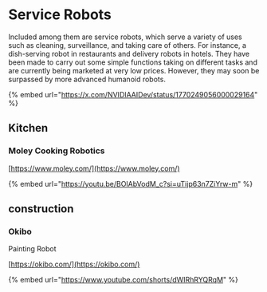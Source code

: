 # Service Robots

Included among them are service robots, which serve a variety of uses such as cleaning, surveillance, and taking care of others. For instance, a dish-serving robot in restaurants and delivery robots in hotels. They have been made to carry out some simple functions taking on different tasks and are currently being marketed at very low prices. However, they may soon be surpassed by more advanced humanoid robots.

{% embed url="https://x.com/NVIDIAAIDev/status/1770249056000029164" %}



## Kitchen

### Moley Cooking Robotics

[https://www.moley.com/](https://www.moley.com/)

{% embed url="https://youtu.be/BOIAbVodM_c?si=uTijp63n7ZiYrw-m" %}



## construction

### Okibo

Painting Robot

[https://okibo.com/](https://okibo.com/)

{% embed url="https://www.youtube.com/shorts/dWIRhRYQRqM" %}









